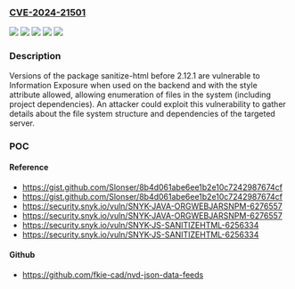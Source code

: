 ### [CVE-2024-21501](https://cve.mitre.org/cgi-bin/cvename.cgi?name=CVE-2024-21501)
![](https://img.shields.io/static/v1?label=Product&message=org.webjars.npm%3Asanitize-html&color=blue)
![](https://img.shields.io/static/v1?label=Product&message=sanitize-html&color=blue)
![](https://img.shields.io/static/v1?label=Version&message=0%3C%20*%20&color=brighgreen)
![](https://img.shields.io/static/v1?label=Version&message=0%3C%202.12.1%20&color=brighgreen)
![](https://img.shields.io/static/v1?label=Vulnerability&message=Information%20Exposure&color=brighgreen)

### Description

Versions of the package sanitize-html before 2.12.1 are vulnerable to Information Exposure when used on the backend and with the style attribute allowed, allowing enumeration of files in the system (including project dependencies). An attacker could exploit this vulnerability to gather details about the file system structure and dependencies of the targeted server.

### POC

#### Reference
- https://gist.github.com/Slonser/8b4d061abe6ee1b2e10c7242987674cf
- https://gist.github.com/Slonser/8b4d061abe6ee1b2e10c7242987674cf
- https://security.snyk.io/vuln/SNYK-JAVA-ORGWEBJARSNPM-6276557
- https://security.snyk.io/vuln/SNYK-JAVA-ORGWEBJARSNPM-6276557
- https://security.snyk.io/vuln/SNYK-JS-SANITIZEHTML-6256334
- https://security.snyk.io/vuln/SNYK-JS-SANITIZEHTML-6256334

#### Github
- https://github.com/fkie-cad/nvd-json-data-feeds

